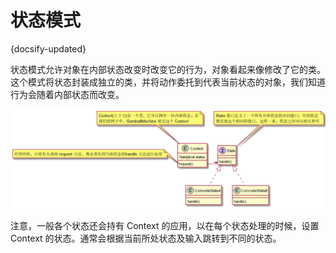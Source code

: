# 状态模式
{docsify-updated}

状态模式允许对象在内部状态改变时改变它的行为，对象看起来像修改了它的类。这个模式将状态封装成独立的类，并将动作委托到代表当前状态的对象，我们知道行为会随着内部状态而改变。

<center><img src="pics/plantuml/state-pattern.png" alt=""></center>

注意，一般各个状态还会持有 Context 的应用，以在每个状态处理的时候，设置 Context 的状态。通常会根据当前所处状态及输入跳转到不同的状态。
